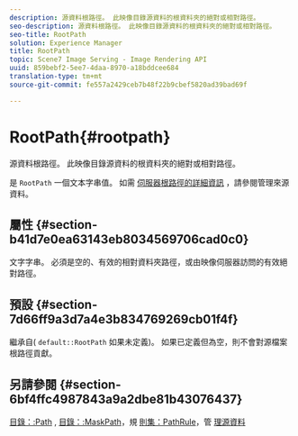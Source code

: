 ```yaml
---
description: 源資料根路徑。 此映像目錄源資料的根資料夾的絕對或相對路徑。
seo-description: 源資料根路徑。 此映像目錄源資料的根資料夾的絕對或相對路徑。
seo-title: RootPath
solution: Experience Manager
title: RootPath
topic: Scene7 Image Serving - Image Rendering API
uuid: 859bebf2-5ee7-4daa-8970-a18bddcee684
translation-type: tm+mt
source-git-commit: fe557a2429ceb7b48f22b9cbef5820ad39bad69f

---
```



# RootPath{#rootpath}

源資料根路徑。 此映像目錄源資料的根資料夾的絕對或相對路徑。

是 `RootPath` 一個文本字串值。 如需 [伺服器根路徑的詳細資訊](../../../../../is-api/image-serving-api-ref/c-configuration-and-administration/c-managing-content/r-source-data.md#reference-4eebd51b2db2401c90be771d3382329e) ，請參閱管理來源資料。

## 屬性 {#section-b41d7e0ea63143eb8034569706cad0c0}

文字字串。 必須是空的、有效的相對資料夾路徑，或由映像伺服器訪問的有效絕對路徑。

## 預設 {#section-7d66ff9a3d7a4e3b834769269cb01f4f}

繼承自( `default::RootPath` 如果未定義)。 如果已定義但為空，則不會對源檔案根路徑貢獻。

## 另請參閱 {#section-6bf4ffc4987843a9a2dbe81b43076437}

[目錄：:Path](/help/aem-is-ir-api/is-api/image-catalog/image-serving-api-ref/c-image-catalog-reference/c-image-svg-data-reference/c-image-data-reference/r-path-cat.md) , [目錄：:MaskPath](/help/aem-is-ir-api/is-api/image-catalog/image-serving-api-ref/c-image-catalog-reference/c-image-svg-data-reference/c-image-data-reference/r-maskpath-cat.md)，規 [則集：PathRule](../../../../../is-api/image-catalog/image-serving-api-ref/c-image-catalog-reference/c-rule-set-reference/c-rule-set-reference.md#concept-3e5058cf3507470b82cac638df23ea8e)，管 [理源資料](../../../../../is-api/image-serving-api-ref/c-configuration-and-administration/c-managing-content/r-source-data.md#reference-4eebd51b2db2401c90be771d3382329e)
